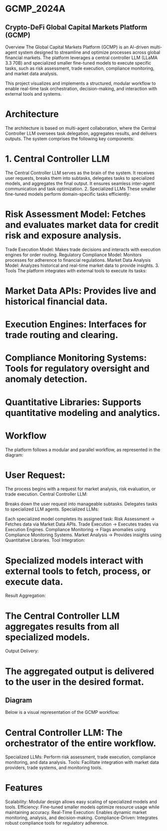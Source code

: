 # GCMP_2024A
## Crypto-DeFi Global Capital Markets Platform (GCMP)
Overview
The Global Capital Markets Platform (GCMP) is an AI-driven multi-agent system designed to streamline and optimize processes across global financial markets. The platform leverages a central controller LLM (LLaMA 3.3 70B) and specialized smaller fine-tuned models to execute specific tasks, such as risk assessment, trade execution, compliance monitoring, and market data analysis.

This project visualizes and implements a structured, modular workflow to enable real-time task orchestration, decision-making, and interaction with external tools and systems.

# Architecture
The architecture is based on multi-agent collaboration, where the Central Controller LLM oversees task delegation, aggregates results, and delivers outputs. The system comprises the following key components:

# 1. Central Controller LLM
The Central Controller LLM serves as the brain of the system.
It receives user requests, breaks them into subtasks, delegates tasks to specialized models, and aggregates the final output.
It ensures seamless inter-agent communication and task optimization.
2. Specialized LLMs
These smaller fine-tuned models perform domain-specific tasks efficiently:

# Risk Assessment Model: Fetches and evaluates market data for credit risk and exposure analysis.
Trade Execution Model: Makes trade decisions and interacts with execution engines for order routing.
Regulatory Compliance Model: Monitors processes for adherence to financial regulations.
Market Data Analysis Model: Analyzes historical and real-time market data to provide insights.
3. Tools
The platform integrates with external tools to execute its tasks:

# Market Data APIs: Provides live and historical financial data.
# Execution Engines: Interfaces for trade routing and clearing.
# Compliance Monitoring Systems: Tools for regulatory oversight and anomaly detection.
# Quantitative Libraries: Supports quantitative modeling and analytics.

# Workflow
The platform follows a modular and parallel workflow, as represented in the diagram:

# User Request:

The process begins with a request for market analysis, risk evaluation, or trade execution.
Central Controller LLM:

Breaks down the user request into manageable subtasks.
Delegates tasks to specialized LLM agents.
Specialized LLMs:

Each specialized model completes its assigned task:
Risk Assessment → Fetches data via Market Data APIs.
Trade Execution → Executes trades via Execution Engines.
Compliance Monitoring → Flags anomalies using Compliance Monitoring Systems.
Market Analysis → Provides insights using Quantitative Libraries.
Tool Integration:

# Specialized models interact with external tools to fetch, process, or execute data.
Result Aggregation:

# The Central Controller LLM aggregates results from all specialized models.
Output Delivery:

# The aggregated output is delivered to the user in the desired format.

## Diagram
Below is a visual representation of the GCMP workflow:




# Central Controller LLM: The orchestrator of the entire workflow.
Specialized LLMs: Perform risk assessment, trade execution, compliance monitoring, and data analysis.
Tools: Facilitate integration with market data providers, trade systems, and monitoring tools.
# Features
Scalability: Modular design allows easy scaling of specialized models and tools.
Efficiency: Fine-tuned smaller models optimize resource usage while maintaining accuracy.
Real-Time Execution: Enables dynamic market monitoring, analysis, and decision-making.
Compliance-Driven: Integrates robust compliance tools for regulatory adherence.
